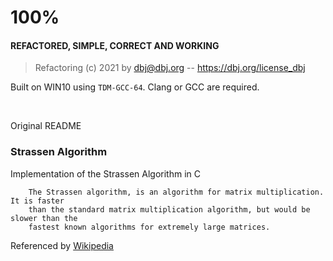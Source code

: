 <h1>100%</h1>

#### REFACTORED, SIMPLE, CORRECT AND WORKING

> Refactoring (c) 2021 by dbj@dbj.org -- https://dbj.org/license_dbj 

Built on WIN10 using `TDM-GCC-64`. Clang or GCC are required.

&nbsp; 
&nbsp; 

Original README

### Strassen Algorithm

Implementation of the Strassen Algorithm in C

        The Strassen algorithm, is an algorithm for matrix multiplication. It is faster
        than the standard matrix multiplication algorithm, but would be slower than the
        fastest known algorithms for extremely large matrices.

Referenced by [Wikipedia](https://en.wikipedia.org/wiki/Strassen_algorithm)
